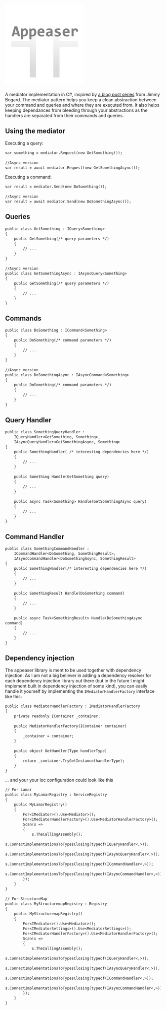 # ![Appeaser](https://raw.githubusercontent.com/carl-berg/appeaser/master/res/icon_256.png)

A mediator implementation in C#, inspired by [a blog post series](http://lostechies.com/jimmybogard/2013/12/19/put-your-controllers-on-a-diet-posts-and-commands/) from Jimmy Bogard. The mediator pattern helps you keep a clean abstraction between your command and queries and where they are executed from. It also helps keeping dependances from bleeding through your abstractions as the handlers are separated from their commands and queries.

## Using the mediator
Executing a query:

	var something = mediator.Request(new GetSomething());

	//Async version
	var result = await mediator.Request(new GetSomethingAsync());
	
Executing a command:

	var result = mediator.Send(new DoSomething());

	//Async version
	var result = await mediator.Send(new DoSomethingAsync());


## Queries
	public class GetSomething : IQuery<Something>
	{
		public GetSomething(/* query parameters */)
		{
			// ...
		}
	}

	//Async version
	public class GetSomethingAsync : IAsyncQuery<Something>
	{
		public GetSomething(/* query parameters */)
		{
			// ...
		}
	}


## Commands
	public class DoSomething : ICommand<Something>
	{
		public DoSomething(/* command parameters */)
		{
			// ...
		}
	}

	//Async version
	public class DoSomethingAsync : IAsyncCommand<Something>
	{
		public DoSomething(/* command parameters */)
		{
			// ...
		}
	}

## Query Handler
	public class SomethingQueryHandler :  
		IQueryHandler<GetSomething, Something>,
		IAsyncQueryHandler<GetSomethingAsync, Something>
	{
		public SomethingHandler( /* interesting dependencies here */)
		{
			// ...
		}

		public Something Handle(GetSomething query)
		{
			// ...
		}

		public async Task<Something> Handle(GetSomethingAsync query)
		{
			// ...
		}
	}

## Command Handler
	public class SomethingCommandHandler :  
		ICommandHandler<DoSomething, SomethingResult>,
		IAsyncCommandHandler<DoSomethingAsync, SomethingResult>
	{
		public SomethingHandler(/* interesting dependencies here */)
		{
			// ...
		}

		public SomethingResult Handle(DoSomething command)
		{
			// ...
		}

		public async Task<SomethingResult> Handle(DoSomethingAsync command)
		{
			// ...
		}
	}

## Dependency injection
The appeaser library is ment to be used together with dependency injection. As I am not a big believer in adding a dependency resolver for each dependency injection library out there (but in the future I might implement built in dependency injection of some kind), you can easily handle it yourself by implementing the `IMediatorHandlerFactory` interface like this:

    public class MediatorHandlerFactory : IMediatorHandlerFactory
    {
        private readonly IContainer _container;

        public MediatorHandlerFactory(IContainer container)
        {
            _container = container;
        }

        public object GetHandler(Type handlerType)
        {
            return _container.TryGetInstance(handlerType);
        }
    }

... and your your ioc configuration could look like this

	// For Lamar
	public class MyLamarRegistry : ServiceRegistry
	{
	    public MyLamarRegistry()
	    {
            For<IMediator>().Use<Mediator>();
            For<IMediatorHandlerFactory>().Use<MediatorHandlerFactory>();
            Scan(s =>
            {
                s.TheCallingAssembly();
                s.ConnectImplementationsToTypesClosing(typeof(IQueryHandler<,>));
                s.ConnectImplementationsToTypesClosing(typeof(IAsyncQueryHandler<,>));
                s.ConnectImplementationsToTypesClosing(typeof(ICommandHandler<,>));
                s.ConnectImplementationsToTypesClosing(typeof(IAsyncCommandHandler<,>));
            });			
	    }
	}

	// For StructureMap
	public class MyStructuremapRegistry : Registry
	{
	    public MyStructuremapRegistry()
	    {
            For<IMediator>().Use<Mediator>();
            For<IMediatorSettings>().Use<MediatorSettings>();
            For<IMediatorHandlerFactory>().Use<MediatorHandlerFactory>();
            Scan(s =>
            {
                s.TheCallingAssembly();
                s.ConnectImplementationsToTypesClosing(typeof(IQueryHandler<,>));
                s.ConnectImplementationsToTypesClosing(typeof(IAsyncQueryHandler<,>));
                s.ConnectImplementationsToTypesClosing(typeof(ICommandHandler<,>));
                s.ConnectImplementationsToTypesClosing(typeof(IAsyncCommandHandler<,>));
            });			
        }
	}